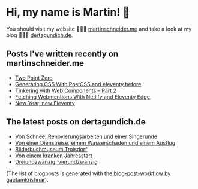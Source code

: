 # Hi, my name is Martin! 👋 
You should visit my website 👨🏼‍💻  [martinschneider.me](https://martinschneider.me) and take a look at my blog 🤷🏼‍♂️ [dertagundich.de](https://www.dertagundich.de).

## Posts I've written recently on martinschneider.me
<!-- MSME-POST-LIST:START -->
- [Two Point Zero](https://martinschneider.me/articles/two-point-zero/)
- [Generating CSS With PostCSS and eleventy.before](https://martinschneider.me/articles/generating-css-with-postcss-and-eleventy-before/)
- [Tinkering with Web Components – Part 2](https://martinschneider.me/articles/tinkering-with-web-components-part-2/)
- [Fetching Webmentions With Netlify and Eleventy Edge](https://martinschneider.me/articles/fetching-webmentions-with-netlify-and-eleventy-edge/)
- [New Year, new Eleventy](https://martinschneider.me/articles/new-year-new-eleventy/)
<!-- MSME-POST-LIST:END -->

## The latest posts on dertagundich.de
<!-- DTUI-POST-LIST:START -->
- [Von Schnee, Renovierungsarbeiten und einer Singerunde](https://www.dertagundich.de/blog/2024/01/von-schnee-renovierungsarbeiten-und-einer-singerunde)
- [Von einer Dienstreise, einem Wasserschaden und einem Ausflug](https://www.dertagundich.de/blog/2024/01/von-einer-dienstreise-einem-wasserschaden-und-einem-ausflug)
- [Bilderbuchmuseum Troisdorf](https://www.dertagundich.de/blog/2024/01/bilderbuchmuseum-troisdorf)
- [Von einem kranken Jahresstart](https://www.dertagundich.de/blog/2024/01/von-einem-kranken-jahresstart)
- [Dreiundzwanzig, vierundzwanzig](https://www.dertagundich.de/blog/2024/01/dreiundzwanzig-vierundzwanzig)
<!-- DTUI-POST-LIST:END -->

(The list of blogposts is generated with the [blog-post-workflow by gautamkrishnar](https://github.com/gautamkrishnar/blog-post-workflow)).
